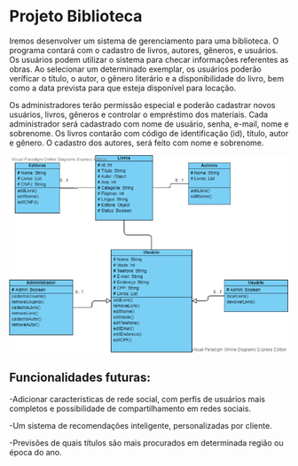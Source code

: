 # Projeto Biblioteca
Iremos desenvolver um sistema de gerenciamento para uma biblioteca. O programa contará com o cadastro de livros, autores, gêneros, e usuários.
Os usuários podem utilizar o sistema para checar informações referentes as obras. Ao selecionar um determinado exemplar, os usuários poderão veríficar o título, o autor, o gênero literário e a disponibilidade do livro, bem como a data prevista para que esteja disponível para locação.

Os administradores terão permissão especial e poderão cadastrar novos usuários, livros, gêneros e controlar o empréstimo dos materiais. Cada administrador será cadastrado com nome de usuário, senha, e-mail, nome e sobrenome.
Os livros contarão com código de identificação (id), título, autor e gênero. O cadastro dos autores, será feito com nome e sobrenome.


![](https://github.com/gustavo-c-cunha/biblioteca/blob/master/diagramaUML.png)

## Funcionalidades futuras:

-Adicionar características de rede social, com perfis de usuários mais completos e possibilidade de compartilhamento em redes sociais.

-Um sistema de recomendações inteligente, personalizadas por cliente.

-Previsões de quais títulos são mais procurados em determinada região ou época do ano.
